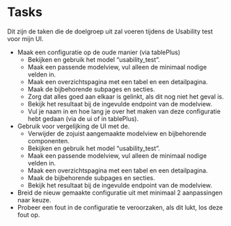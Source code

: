 # Tasks
Dit zijn de taken die de doelgroep uit zal voeren tijdens de Usability test voor mijn UI.

- Maak een configuratie op de oude manier (via tablePlus)
  - Bekijken en gebruik het model “usability_test”.
  - Maak een passende modelview, vul alleen de minimaal nodige velden in.
  - Maak een overzichtspagina met een tabel en een detailpagina.
  - Maak de bijbehorende subpages en secties.
  - Zorg dat alles goed aan elkaar is gelinkt, als dit nog niet het geval is.
  - Bekijk het resultaat bij de ingevulde endpoint van de modelview.
  - Vul je naam in en hoe lang je over het maken van deze configuratie hebt gedaan (via de ui of in tablePlus).
- Gebruik voor vergelijking de UI met de.
  - Verwijder de zojuist aangemaakte modelview en bijbehorende componenten.
  - Bekijken en gebruik het model “usability_test”.
  - Maak een passende modelview, vul alleen de minimaal nodige velden in.
  - Maak een overzichtspagina met een tabel en een detailpagina.
  - Maak de bijbehorende subpages en secties.
  - Bekijk het resultaat bij de ingevulde endpoint van de modelview.
- Breid de nieuw gemaakte configuratie uit met minimaal 2 aanpassingen naar keuze.
- Probeer een fout in de configuratie te veroorzaken, als dit lukt, los deze fout op.

